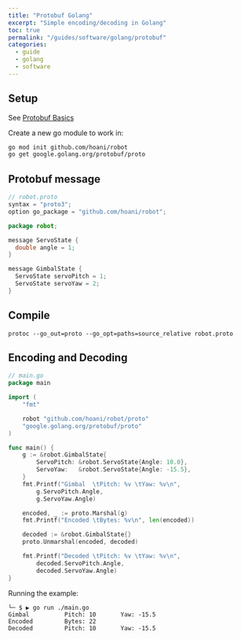 ```yaml
---
title: "Protobuf Golang"
excerpt: "Simple encoding/decoding in Golang"
toc: true
permalink: "/guides/software/golang/protobuf"
categories:
  - guide
  - golang
  - software
---
```


## Setup

See [Protobuf Basics](/guides/software/protobuf)

Create a new go module to work in:

```sh
go mod init github.com/hoani/robot
go get google.golang.org/protobuf/proto
```

## Protobuf message

```java
// robot.proto
syntax = "proto3";
option go_package = "github.com/hoani/robot";

package robot;

message ServoState {
  double angle = 1;
}

message GimbalState {
  ServoState servoPitch = 1;
  ServoState servoYaw = 2;
}
```

## Compile

```
protoc --go_out=proto --go_opt=paths=source_relative robot.proto
```

## Encoding and Decoding

```go
// main.go
package main

import (
	"fmt"

	robot "github.com/hoani/robot/proto"
	"google.golang.org/protobuf/proto"
)

func main() {
	g := &robot.GimbalState{
		ServoPitch: &robot.ServoState{Angle: 10.0},
		ServoYaw:   &robot.ServoState{Angle: -15.5},
	}
	fmt.Printf("Gimbal  \tPitch: %v \tYaw: %v\n",
		g.ServoPitch.Angle,
		g.ServoYaw.Angle)

	encoded, _ := proto.Marshal(g)
	fmt.Printf("Encoded \tBytes: %v\n", len(encoded))

	decoded := &robot.GimbalState{}
	proto.Unmarshal(encoded, decoded)

	fmt.Printf("Decoded \tPitch: %v \tYaw: %v\n",
		decoded.ServoPitch.Angle,
		decoded.ServoYaw.Angle)
}

```

Running the example:
```
└─ $ ▶ go run ./main.go
Gimbal          Pitch: 10       Yaw: -15.5
Encoded         Bytes: 22
Decoded         Pitch: 10       Yaw: -15.5
```

